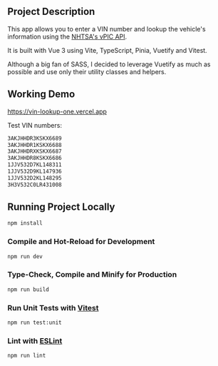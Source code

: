 ## Project Description

This app allows you to enter a VIN number and lookup the vehicle's information using the [NHTSA's vPIC API](https://vpic.nhtsa.dot.gov/api/).

It is built with Vue 3 using Vite, TypeScript, Pinia, Vuetify and Vitest.

Although a big fan of SASS, I decided to leverage Vuetify as much as possible and use only their utility classes and helpers.

## Working Demo

https://vin-lookup-one.vercel.app

Test VIN numbers:

```sh
3AKJHHDR3KSKX6689
3AKJHHDR1KSKX6688
3AKJHHDRXKSKX6687
3AKJHHDR8KSKX6686
1JJV532D7KL148311
1JJV532D9KL147936
1JJV532D2KL148295
3H3V532C0LR431008
```

## Running Project Locally

```sh
npm install
```

### Compile and Hot-Reload for Development

```sh
npm run dev
```

### Type-Check, Compile and Minify for Production

```sh
npm run build
```

### Run Unit Tests with [Vitest](https://vitest.dev/)

```sh
npm run test:unit
```

### Lint with [ESLint](https://eslint.org/)

```sh
npm run lint
```
